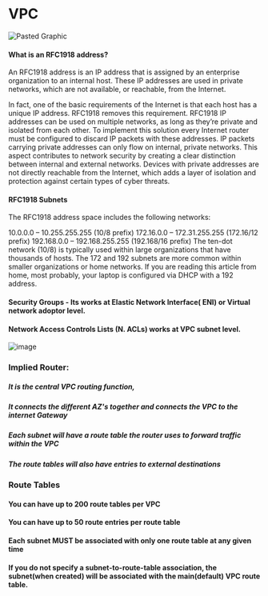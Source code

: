 # VPC

![Pasted Graphic](https://github.com/parrao/javecode/assets/13145569/8327775d-0de1-47ea-9727-3258b84e728f)

#### What is an RFC1918 address?
An RFC1918 address is an IP address that is assigned by an enterprise organization to an internal host. These IP addresses are used in private networks, which are not available, or reachable, from the Internet.

In fact, one of the basic requirements of the Internet is that each host has a unique IP address. RFC1918 removes this requirement. RFC1918 IP addresses can be used on multiple networks, as long as they’re private and isolated from each other. To implement this solution every Internet router must be configured to discard IP packets with these addresses. IP packets carrying private addresses can only flow on internal, private networks. This aspect contributes to network security by creating a clear distinction between internal and external networks. Devices with private addresses are not directly reachable from the Internet, which adds a layer of isolation and protection against certain types of cyber threats.

#### RFC1918 Subnets
The RFC1918 address space includes the following networks:

10.0.0.0 – 10.255.255.255  (10/8 prefix)
172.16.0.0 – 172.31.255.255  (172.16/12 prefix)
192.168.0.0 – 192.168.255.255 (192.168/16 prefix)
The ten-dot network (10/8) is typically used within large organizations that have thousands of hosts. The 172 and 192 subnets are more common within smaller organizations or home networks. If you are reading this article from home, most probably, your laptop is configured via DHCP with a 192 address. 

#### Security Groups - Its works at Elastic Network Interface( ENI) or Virtual network adoptor level. 
#### Network Access Controls Lists (N. ACLs) works at VPC subnet level.

![image](https://github.com/parrao/javecode/assets/13145569/fb783e3e-4369-4b6c-ac4b-a47bca31c6b5)

 ### Implied Router:
 ##### It is the central VPC routing function,
 ##### It connects the different AZ's together and connects the VPC to the internet Gateway
 ##### Each subnet will have a route table the router uses to forward traffic within the VPC
 ##### The route tables will also have entries to external destinations

 ### Route Tables
 #### You can have up to 200 route tables per VPC
 #### You can have up to 50 route entries per route table
 #### Each subnet MUST be associated with only one route table at any given time
 #### If you do not specify a subnet-to-route-table association, the subnet(when created) will be associated with the main(default) VPC route table.
 
 
